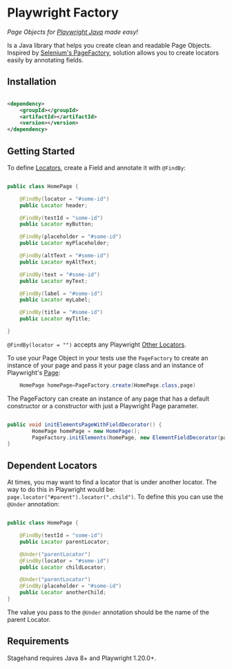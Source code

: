 # Playwright Factory

*Page Objects for [Playwright Java](https://playwright.dev/java/) made easy!*

Is a Java library that helps you create clean and readable Page Objects. Inspired
by [Selenium's PageFactory](https://github.com/SeleniumHQ/selenium/wiki/PageFactory), solution allows you to create
locators easily by annotating fields.

## Installation

```xml

<dependency>
    <groupId></groupId>
    <artifactId></artifactId>
    <version></version>
</dependency>
```

## Getting Started

To define [Locators](https://playwright.dev/java/docs/locators), create a Field and annotate it with `@FindBy`:

```java

public class HomePage {

    @FindBy(locator = "#some-id")
    public Locator header;

    @FindBy(testId = "some-id")
    public Locator myButton;

    @FindBy(placeholder = "#some-id")
    public Locator myPlaceholder;

    @FindBy(altText = "#some-id")
    public Locator myAltText;

    @FindBy(text = "#some-id")
    public Locator myText;

    @FindBy(label = "#some-id")
    public Locator myLabel;

    @FindBy(title = "#some-id")
    public Locator myTitle;

}
```

`@FindBy(locator = "")` accepts any Playwright [Other Locators](https://playwright.dev/java/docs/other-locators).

To use your Page Object in your tests use the `PageFactory` to create an instance of your page and pass it your page
class and an instance of Playwright's [Page](https://playwright.dev/java/docs/pages):

```java
    HomePage homePage=PageFactory.create(HomePage.class,page)
```
The PageFactory can create an instance of any page that has a default constructor or a constructor with just a
Playwright Page parameter.

```java

public void initElementsPageWithFieldDecorator() {
        HomePage homePage = new HomePage();
        PageFactory.initElements(homePage, new ElementFieldDecorator(page));
}
```

## Dependent Locators

At times, you may want to find a locator that is under another locator. The way to do this in Playwright would
be: `page.locator("#parent").locator(".child")`. To define this you can use the `@Under` annotation:

```java

public class HomePage {

    @FindBy(testId = "some-id")
    public Locator parentLocator;

    @Under("parentLocator")
    @FindBy(locator = "#some-id")
    public Locator childLocator;

    @Under("parentLocator")
    @FindBy(placeholder = "#some-id")
    public Locator anotherChild;
}
```

The value you pass to the `@Under` annotation should be the name of the parent Locator.

## Requirements

Stagehand requires Java 8+ and Playwright 1.20.0+.
